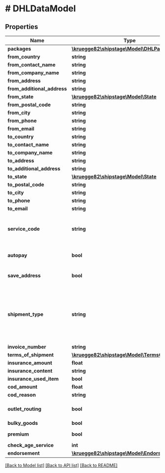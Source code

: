 # # DHLDataModel

## Properties

Name | Type | Description | Notes
------------ | ------------- | ------------- | -------------
**packages** | [**\kruegge82\shipstage\Model\DHLPackage[]**](DHLPackage.md) |  |
**from_country** | **string** |  |
**from_contact_name** | **string** |  |
**from_company_name** | **string** |  | [optional]
**from_address** | **string** |  |
**from_additional_address** | **string** |  | [optional]
**from_state** | [**\kruegge82\shipstage\Model\State**](State.md) |  | [optional]
**from_postal_code** | **string** |  | [optional]
**from_city** | **string** |  |
**from_phone** | **string** |  | [optional]
**from_email** | **string** |  | [optional]
**to_country** | **string** |  |
**to_contact_name** | **string** |  |
**to_company_name** | **string** |  | [optional]
**to_address** | **string** |  |
**to_additional_address** | **string** |  | [optional]
**to_state** | [**\kruegge82\shipstage\Model\State**](State.md) |  | [optional]
**to_postal_code** | **string** |  | [optional]
**to_city** | **string** |  |
**to_phone** | **string** |  | [optional]
**to_email** | **string** |  | [optional]
**service_code** | **string** | DHL Paket (dhl_paket), DHL Warenpost (dhl_warenpost), DHL Kleinpaket (dhl_kleinpaket) |
**autopay** | **bool** | Set \&quot;true\&quot; to generate label automatically | [optional] [default to false]
**save_address** | **bool** | Set \&quot;true\&quot; to save receiver address in address book | [optional] [default to false]
**shipment_type** | **string** | Handelsware (COMMERCIAL_GOODS), Dokumente (DOCUMENT), Warenmuster (COMMERCIAL_SAMPLE), Warenrücksendung (RETURN_OF_GOODS), Geschenk (PRESENT) | [optional]
**invoice_number** | **string** |  | [optional]
**terms_of_shipment** | [**\kruegge82\shipstage\Model\TermsOfShipment**](TermsOfShipment.md) |  | [optional]
**insurance_amount** | **float** | Value in EUR | [optional]
**insurance_content** | **string** |  | [optional]
**insurance_used_item** | **bool** |  | [optional]
**cod_amount** | **float** |  | [optional]
**cod_reason** | **string** |  | [optional]
**outlet_routing** | **bool** | Parcel outlet routing (receiver email is required) | [optional]
**bulky_goods** | **bool** | Bulky goods | [optional]
**premium** | **bool** | Premium (for DHL Warenpost only) | [optional]
**check_age_service** | **int** | Visual age check service | [optional]
**endorsement** | [**\kruegge82\shipstage\Model\Endorsement**](Endorsement.md) |  | [optional]

[[Back to Model list]](../../README.md#models) [[Back to API list]](../../README.md#endpoints) [[Back to README]](../../README.md)
